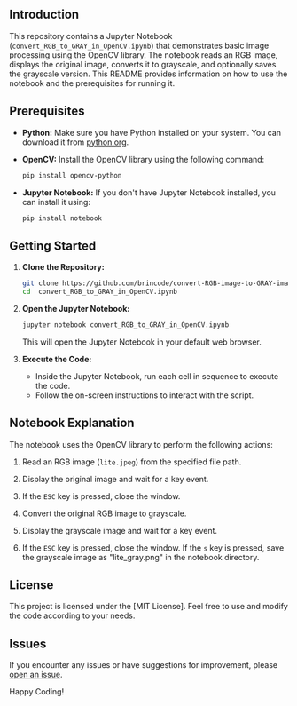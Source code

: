 
## Introduction

This repository contains a Jupyter Notebook (`convert_RGB_to_GRAY_in_OpenCV.ipynb`) that demonstrates basic image processing using the OpenCV library. The notebook reads an RGB image, displays the original image, converts it to grayscale, and optionally saves the grayscale version. This README provides information on how to use the notebook and the prerequisites for running it.

## Prerequisites

- **Python:** Make sure you have Python installed on your system. You can download it from [python.org](https://www.python.org/downloads/).

- **OpenCV:** Install the OpenCV library using the following command:

  ```bash
  pip install opencv-python
  ```

- **Jupyter Notebook:** If you don't have Jupyter Notebook installed, you can install it using:

  ```bash
  pip install notebook
  ```

## Getting Started

1. **Clone the Repository:**

   ```bash
   git clone https://github.com/brincode/convert-RGB-image-to-GRAY-image-in-openCV
   cd  convert_RGB_to_GRAY_in_OpenCV.ipynb
   ```

2. **Open the Jupyter Notebook:**

   ```bash
   jupyter notebook convert_RGB_to_GRAY_in_OpenCV.ipynb
   ```

   This will open the Jupyter Notebook in your default web browser.

3. **Execute the Code:**

   - Inside the Jupyter Notebook, run each cell in sequence to execute the code.
   - Follow the on-screen instructions to interact with the script.

## Notebook Explanation

The notebook uses the OpenCV library to perform the following actions:

1. Read an RGB image (`lite.jpeg`) from the specified file path.

2. Display the original image and wait for a key event.

3. If the `ESC` key is pressed, close the window.

4. Convert the original RGB image to grayscale.

5. Display the grayscale image and wait for a key event.

6. If the `ESC` key is pressed, close the window. If the `s` key is pressed, save the grayscale image as "lite_gray.png" in the notebook directory.

## License

This project is licensed under the [MIT License]. Feel free to use and modify the code according to your needs.

## Issues

If you encounter any issues or have suggestions for improvement, please [open an issue](https://github.com/brincode/convert-RGB-image-to-GRAY-image-in-openCV/issues).

Happy Coding!
